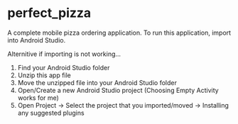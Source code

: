 # perfect_pizza
A complete mobile pizza ordering application.
To run this application, import into Android Studio.

Alternitive if importing is not working...
  1) Find your Android Studio folder
  2) Unzip this app file
  3) Move the unzipped file into your Android Studio folder
  4) Open/Create a new Android Studio project (Choosing Empty Activity works for me)
  5) Open Project -> Select the project that you imported/moved -> Installing any suggested plugins
